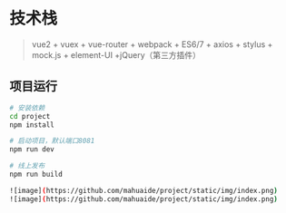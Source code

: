# 技术栈

> vue2 + vuex + vue-router + webpack + ES6/7 + axios + stylus + mock.js + element-UI +jQuery（第三方插件）

## 项目运行

``` bash
# 安装依赖
cd project
npm install

# 启动项目，默认端口8081
npm run dev

# 线上发布
npm run build

![image](https://github.com/mahuaide/project/static/img/index.png)
![image](https://github.com/mahuaide/project/static/img/index.png)

